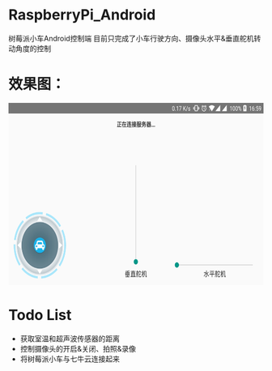 # RaspberryPi_Android
树莓派小车Android控制端
目前只完成了小车行驶方向、摄像头水平&垂直舵机转动角度的控制

# 效果图：
<img src="https://github.com/WhoIsAA/RaspberryPi_Android/blob/master/images/Screenshot_20171218-165947.jpg" width = "640" height = "360" alt="Screenshot_20171218-165947" />

# Todo List
- 获取室温和超声波传感器的距离
- 控制摄像头的开启&关闭、拍照&录像
- 将树莓派小车与七牛云连接起来
